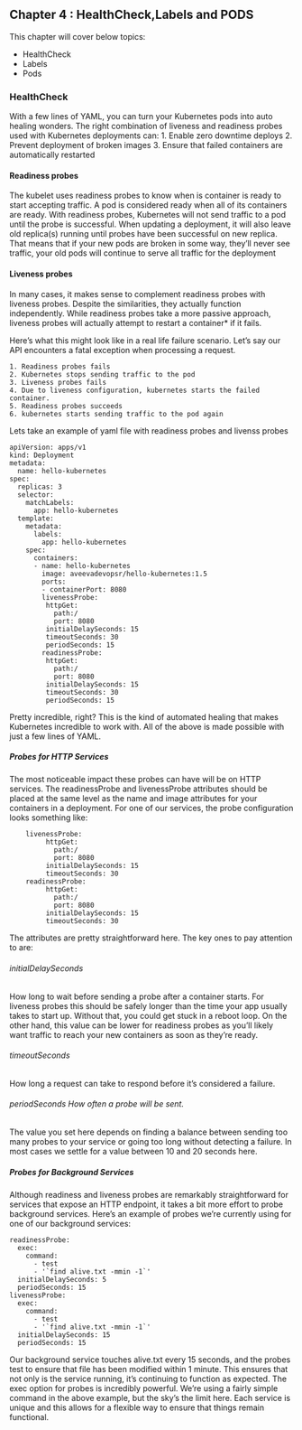 ## Chapter 4 : HealthCheck,Labels and PODS

This chapter will cover below topics:

* HealthCheck
* Labels
* Pods

### HealthCheck

With a few lines of YAML, you can turn your Kubernetes pods into auto healing wonders. 
The right combination of liveness and readiness probes used with Kubernetes deployments can:
    1. Enable zero downtime deploys
    2. Prevent deployment of broken images
    3. Ensure that failed containers are automatically restarted

#### Readiness probes
The kubelet uses readiness probes to know when is container is ready to start accepting traffic. 
A pod is considered ready when all of its containers are ready.
With readiness probes, Kubernetes will not send traffic to a pod until the probe is successful. 
When updating a deployment, it will also leave old replica(s) running until probes have been successful on new replica. 
That means that if your new pods are broken in some way, they’ll 
never see traffic, your old pods will continue to serve all traffic for the deployment

#### Liveness probes
In many cases, it makes sense to complement readiness probes with liveness probes. 
Despite the similarities, they actually function independently. 
While readiness probes take a more passive approach, liveness probes will actually attempt to restart a container* if it fails.

Here’s what this might look like in a real life failure scenario. Let’s say our API encounters a fatal exception when processing a request.

    1. Readiness probes fails
    2. Kubernetes stops sending traffic to the pod
    3. Liveness probes fails
    4. Due to liveness configuration, kubernetes starts the failed container.
    5. Readiness probes succeeds
    6. kubernetes starts sending traffic to the pod again

Lets take an example of yaml file with readiness probes and livenss probes

```
apiVersion: apps/v1
kind: Deployment
metadata:
  name: hello-kubernetes
spec:
  replicas: 3
  selector:
    matchLabels:
      app: hello-kubernetes
  template:
    metadata:
      labels:
        app: hello-kubernetes
    spec:
      containers:
      - name: hello-kubernetes
        image: aveevadevopsr/hello-kubernetes:1.5
        ports:
        - containerPort: 8080
        livenessProbe:
         httpGet:
           path:/
           port: 8080
         initialDelaySeconds: 15
         timeoutSeconds: 30
         periodSeconds: 15
        readinessProbe:
         httpGet:
           path:/
           port: 8080
         initialDelaySeconds: 15
         timeoutSeconds: 30
         periodSeconds: 15

```

Pretty incredible, right? This is the kind of automated healing that makes Kubernetes incredible to work with.
All of the above is made possible with just a few lines of YAML.

##### Probes for HTTP Services

The most noticeable impact these probes can have will be on HTTP services. 
The readinessProbe and livenessProbe attributes should be placed at the same level 
as the name and image attributes for your containers in a deployment. 
For one of our services, the probe configuration looks something like:

```
    livenessProbe:
         httpGet:
           path:/
           port: 8080
         initialDelaySeconds: 15
         timeoutSeconds: 30
    readinessProbe:
         httpGet:
           path:/
           port: 8080
         initialDelaySeconds: 15
         timeoutSeconds: 30
```

The attributes are pretty straightforward here. The key ones to pay attention to are:
###### initialDelaySeconds 
How long to wait before sending a probe after a container starts. 
For liveness probes this should be safely longer than the time your app usually takes to start up. 
Without that, you could get stuck in a reboot loop. On the other hand, this value can be lower 
for readiness probes as you’ll likely want traffic to reach your new containers as soon as they’re ready.
###### timeoutSeconds 
How long a request can take to respond before it’s considered a failure. 
###### periodSeconds How often a probe will be sent. 
The value you set here depends on finding a balance between sending too many probes to your service or 
going too long without detecting a failure. 
In most cases we settle for a value between 10 and 20 seconds here.

##### Probes for Background Services
Although readiness and liveness probes are remarkably straightforward for services that expose an HTTP endpoint, 
it takes a bit more effort to probe background services. Here’s an example of probes we’re currently using for one of our background services:

```
readinessProbe:
  exec:
    command:
      - test
      - '`find alive.txt -mmin -1`'
  initialDelaySeconds: 5
  periodSeconds: 15
livenessProbe:
  exec:
    command:
      - test
      - '`find alive.txt -mmin -1`'
  initialDelaySeconds: 15
  periodSeconds: 15
```

Our background service touches alive.txt every 15 seconds, and the probes test to ensure that file has been modified within 1 minute. 
This ensures that not only is the service running, it’s continuing to function as expected.
The exec option for probes is incredibly powerful. 
We’re using a fairly simple command in the above example, but the sky’s the limit here. 
Each service is unique and this allows for a flexible way to ensure that things remain functional.
